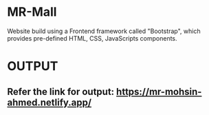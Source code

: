 # MR-Mall
Website build using a Frontend framework called "Bootstrap", which provides pre-defined HTML, CSS, JavaScripts components.
# OUTPUT
## Refer the link for output: https://mr-mohsin-ahmed.netlify.app/
